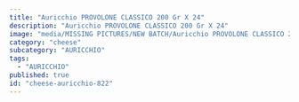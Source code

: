 ```yaml
---
title: "Auricchio PROVOLONE CLASSICO 200 Gr X 24"
description: "Auricchio PROVOLONE CLASSICO 200 Gr X 24"
image: "media/MISSING PICTURES/NEW BATCH/Auricchio PROVOLONE CLASSICO 200 gr x 24.avif"
category: "cheese"
subcategory: "AURICCHIO"
tags:
  - "AURICCHIO"
published: true
id: "cheese-auricchio-822"
---
```

